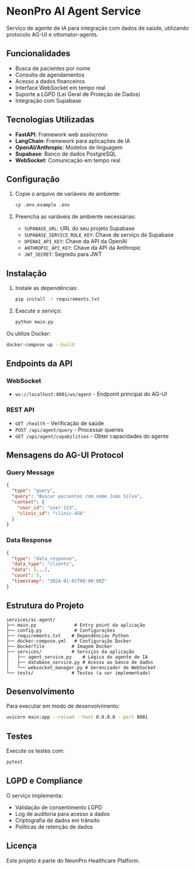 # NeonPro AI Agent Service

Serviço de agente de IA para integração com dados de saúde, utilizando protocolo AG-UI e ottomator-agents.

## Funcionalidades

- Busca de pacientes por nome
- Consulta de agendamentos
- Acesso a dados financeiros
- Interface WebSocket em tempo real
- Suporte a LGPD (Lei Geral de Proteção de Dados)
- Integração com Supabase

## Tecnologias Utilizadas

- **FastAPI**: Framework web assíncrono
- **LangChain**: Framework para aplicações de IA
- **OpenAI/Anthropic**: Modelos de linguagem
- **Supabase**: Banco de dados PostgreSQL
- **WebSocket**: Comunicação em tempo real

## Configuração

1. Copie o arquivo de variáveis de ambiente:
   ```bash
   cp .env.example .env
   ```

2. Preencha as variáveis de ambiente necessárias:
   - `SUPABASE_URL`: URL do seu projeto Supabase
   - `SUPABASE_SERVICE_ROLE_KEY`: Chave de serviço do Supabase
   - `OPENAI_API_KEY`: Chave da API da OpenAI
   - `ANTHROPIC_API_KEY`: Chave da API da Anthropic
   - `JWT_SECRET`: Segredo para JWT

## Instalação

1. Instale as dependências:
   ```bash
   pip install -r requirements.txt
   ```

2. Execute o serviço:
   ```bash
   python main.py
   ```

Ou utilize Docker:
```bash
docker-compose up --build
```

## Endpoints da API

### WebSocket
- `ws://localhost:8001/ws/agent` - Endpoint principal do AG-UI

### REST API
- `GET /health` - Verificação de saúde
- `POST /api/agent/query` - Processar queries
- `GET /api/agent/capabilities` - Obter capacidades do agente

## Mensagens do AG-UI Protocol

### Query Message
```json
{
  "type": "query",
  "query": "Buscar pacientes com nome João Silva",
  "context": {
    "user_id": "user-123",
    "clinic_id": "clinic-456"
  }
}
```

### Data Response
```json
{
  "type": "data_response",
  "data_type": "clients",
  "data": [...],
  "count": 5,
  "timestamp": "2024-01-01T00:00:00Z"
}
```

## Estrutura do Projeto

```
services/ai-agent/
├── main.py              # Entry point da aplicação
├── config.py            # Configurações
├── requirements.txt    # Dependências Python
├── docker-compose.yml   # Configuração Docker
├── Dockerfile          # Imagem Docker
├── services/           # Serviços da aplicação
│   ├── agent_service.py    # Lógica do agente de IA
│   ├── database_service.py # Acesso ao banco de dados
│   └── websocket_manager.py # Gerenciador de WebSocket
└── tests/              # Testes (a ser implementado)
```

## Desenvolvimento

Para executar em modo de desenvolvimento:
```bash
uvicorn main:app --reload --host 0.0.0.0 --port 8001
```

## Testes

Execute os testes com:
```bash
pytest
```

## LGPD e Compliance

O serviço implementa:
- Validação de consentimento LGPD
- Log de auditoria para acesso a dados
- Criptografia de dados em trânsito
- Políticas de retenção de dados

## Licença

Este projeto é parte do NeonPro Healthcare Platform.